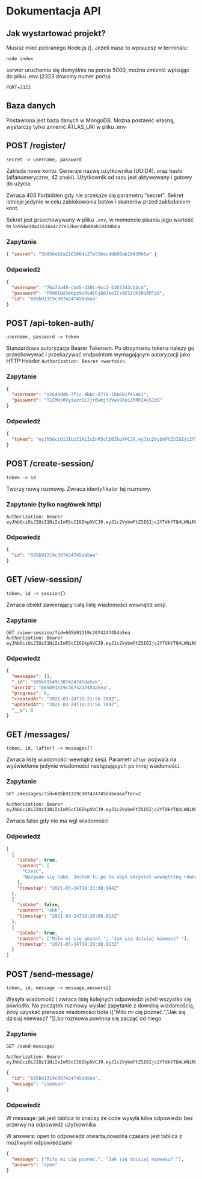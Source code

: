 # Dokumentacja API

## Jak wystartować projekt?

Musisz mieć pobranego Node.js (). Jeżeli masz to wpisujesz w terminalu:

```terminal
node index
```

serwer uruchamia się domyślnie na porcie 5000, można zmienić wpisując do pliku .env:(2323 dowolny numer portu)

```dotenv
PORT=2323
```

## Baza danych

Postawiona jest baza danych w MongoDB. Można postawić własną, wystarczy tylko zmienić ATLAS_URI w pliku .env

## POST /register/

`secret -> username, password`

Zakłada nowe konto. Generuje nazwę użytkownika (UUID4), oraz hasło (alfanumeryczne, 42 znaki). Użytkownik od razu jest aktywowany i gotowy do użycia.

Zwraca 403 Forbidden gdy nie przekaże się parametru "secret". Sekret istnieje jedynie w celu zablokowania botów i skanerów przed zakładaniem kont.

Sekret jest przechowywany w pliku `.env`, w momencie pisania jego wartość to `5b956e10a2161664c27e53becddb00ab10430b6a`

### Zapytanie

```json
{ "secret": "5b956e10a2161664c27e53becddb00ab10430b6a" }
```

### Odpowiedź

```json
{
  "username": "76a7da48-cb45-4301-9cc2-5367343cbbcd",
  "password": "FR9OIQd3e0pz9uRv4EOjQd1koZCs9E52lK30GARTp0",
  "id": "605b91319c307424745da5ea"
}
```

## POST /api-token-auth/

`username, password -> token`

Standardowa autoryzacja Bearer Tokenem. Po otrzymaniu tokena należy go przechowywać i przekazywać endpointom wymagającym autoryzacji jako HTTP Header `Authorization: Bearer <wartość>`.

### Zapytanie

```json
{
  "username": "a2648dd6-7f1c-4bbc-8776-1bb6b1f45a61",
  "password": "TLCMHz6VyiuzrQi2jr6wmjfzVws9Xui2hRhIAeS1bS"
}
```

### Odpowiedź

```json
{
  "token": "eyJhbGciOiJIUzI1NiIsInR5cCI6IkpXVCJ9.eyJ1c2VybmFtZSI6Ijc2YTdkYTQ4LWNiNDUtNDMwMS05Y2MyLTUzNjczNDNjYmJjZCIsInBhc3N3b3JkIjoiRlI5T0lRZDNlMHB6OXVSdjRFT2pRZDFrb1pDczlFNTJsSzMwR0FSVHAwIiwiaWF0IjoxNjE2NjEzNjk3LCJleHAiOjE2MTY2MTQ4OTd9.lKwiFpkWfdrdo5VL4zXql2h1YwmfDx423LSgl0_skcc"
}
```

## POST /create-session/

`token -> id`

Tworzy nową rozmowę. Zwraca identyfikator tej rozmowy.

### Zapytanie (tylko nagłówek http)

```http
Authorization: Bearer eyJhbGciOiJIUzI1NiIsInR5cCI6IkpXVCJ9.eyJ1c2VybmFtZSI6Ijc2YTdkYTQ4LWNiNDUtNDMwMS05Y2MyLTUzNjczNDNjYmJjZCIsInBhc3N3b3JkIjoiRlI5T0lRZDNlMHB6OXVSdjRFT2pRZDFrb1pDczlFNTJsSzMwR0FSVHAwIiwiaWF0IjoxNjE2NjEzNjk3LCJleHAiOjE2MTY2MTQ4OTd9.lKwiFpkWfdrdo5VL4zXql2h1YwmfDx423LSgl0_skcc
```

### Odpowiedź

```json
{
  "id": "605b91319c307424745da5ea"
}
```

## GET /view-session/

`token, id -> session{}`

Zwraca obiekt zawierający całą listę wiadomości wewnątrz sesji.

### Zapytanie

```http
GET /view-session/?id=605b91319c307424745da5ea
Authorization: Bearer eyJhbGciOiJIUzI1NiIsInR5cCI6IkpXVCJ9.eyJ1c2VybmFtZSI6Ijc2YTdkYTQ4LWNiNDUtNDMwMS05Y2MyLTUzNjczNDNjYmJjZCIsInBhc3N3b3JkIjoiRlI5T0lRZDNlMHB6OXVSdjRFT2pRZDFrb1pDczlFNTJsSzMwR0FSVHAwIiwiaWF0IjoxNjE2NjEzNjk3LCJleHAiOjE2MTY2MTQ4OTd9.lKwiFpkWfdrdo5VL4zXql2h1YwmfDx423LSgl0_skcc
```

### Odpowiedź

```json
{
  "messages": [],
  "_id": "605b91549c307424745da5eb",
  "userId": "605b91319c307424745da5ea",
  "progress": 0,
  "createdAt": "2021-03-24T19:21:56.789Z",
  "updatedAt": "2021-03-24T19:21:56.789Z",
  "__v": 0
}
```

## GET /messages/

`token, id, [after] -> messages[]`

Zwraca listę wiadomości wewnątrz sesji. Parametr `after` pozwala na wyświetlenie jedynie wiadomości następujących po innej wiadomości.

### Zapytanie

```http
GET /messages/?id=605b91319c307424745da5ea&after=2

Authorization: Bearer eyJhbGciOiJIUzI1NiIsInR5cCI6IkpXVCJ9.eyJ1c2VybmFtZSI6Ijc2YTdkYTQ4LWNiNDUtNDMwMS05Y2MyLTUzNjczNDNjYmJjZCIsInBhc3N3b3JkIjoiRlI5T0lRZDNlMHB6OXVSdjRFT2pRZDFrb1pDczlFNTJsSzMwR0FSVHAwIiwiaWF0IjoxNjE2NjEzNjk3LCJleHAiOjE2MTY2MTQ4OTd9.lKwiFpkWfdrdo5VL4zXql2h1YwmfDx423LSgl0_skcc
```

Zwraca false gdy nie ma wgl wiadomości

### Odpowiedź

```json
[
  {
    "isCobe": true,
    "content": [
      "Cześć",
      "Nazywam się Cobe. Jestem tu po to abyś odzyskał wewnętrzną równowagę. Powiedz mi jak masz na imię."
    ],
    "timestap": "2021-03-24T19:23:08.984Z"
  },
  {
    "isCobe": false,
    "content": "ehh",
    "timestap": "2021-03-24T19:28:08.813Z"
  },
  {
    "isCobe": true,
    "content": ["Miło mi cię poznać.", "Jak się dzisiaj miewasz? "],
    "timestap": "2021-03-24T19:28:08.813Z"
  }
]
```

## POST /send-message/

`token, id, message -> message,answers[]`

Wysyła wiadomość i zwraca listę kolejnych odpowiedzi jeżeli wszystko się powiodło.
Na początek rozmowy wysłać zapytanie z dowolną wiadomością, żeby uzyskać pierwsze wiadomości bota (["Miło mi cię poznać.","Jak się dzisiaj miewasz? "]),bo rozmowa powinna się zacząć od niego

### Zapytanie

```http
GET /send-message/

Authorization: Bearer eyJhbGciOiJIUzI1NiIsInR5cCI6IkpXVCJ9.eyJ1c2VybmFtZSI6Ijc2YTdkYTQ4LWNiNDUtNDMwMS05Y2MyLTUzNjczNDNjYmJjZCIsInBhc3N3b3JkIjoiRlI5T0lRZDNlMHB6OXVSdjRFT2pRZDFrb1pDczlFNTJsSzMwR0FSVHAwIiwiaWF0IjoxNjE2NjEzNjk3LCJleHAiOjE2MTY2MTQ4OTd9.lKwiFpkWfdrdo5VL4zXql2h1YwmfDx423LSgl0_skcc
```

```json
{
  "id": "605b91319c307424745da5ea",
  "message": "siemson"
}
```

### Odpowiedź

W message: jak jest tablica to znaczy że cobe wysyła kilka odpowiedzi bez przerwy na odpowiedź użytkownika

W answers: open to odpowiedź otwarta,dowolna czasami jest tablica z możliwymi odpowiedziami

```json
{
  "message": ["Miło mi cię poznać.", "Jak się dzisiaj miewasz? "],
  "answers": "open"
}
```
